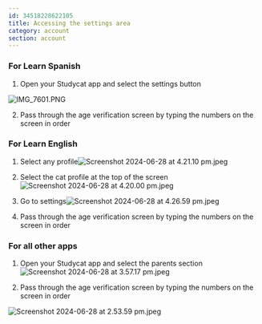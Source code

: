 ```yaml
---
id: 34518228622105
title: Accessing the settings area
category: account
section: account
---
```

### For Learn Spanish

1. Open your Studycat app and select the settings button

![IMG_7601.PNG](https://help.studycat.com/hc/article_attachments/34518228606873)

2. Pass through the age verification screen by typing the numbers on the screen in order

### For Learn English

1. Select any profile![Screenshot 2024-06-28 at 4.21.10 pm.jpeg](https://help.studycat.com/hc/article_attachments/34518228607769)

2. Select the cat profile at the top of the screen![Screenshot 2024-06-28 at 4.20.00 pm.jpeg](https://help.studycat.com/hc/article_attachments/34518215417241)

3. Go to settings![Screenshot 2024-06-28 at 4.26.59 pm.jpeg](https://help.studycat.com/hc/article_attachments/34518215418265)

4. Pass through the age verification screen by typing the numbers on the screen in order

### For all other apps

1. Open your Studycat app and select the parents section![Screenshot 2024-06-28 at 3.57.17 pm.jpeg](https://help.studycat.com/hc/article_attachments/34518228611353)

2. Pass through the age verification screen by typing the numbers on the screen in order

![Screenshot 2024-06-28 at 2.53.59 pm.jpeg](https://help.studycat.com/hc/article_attachments/34518215421977)